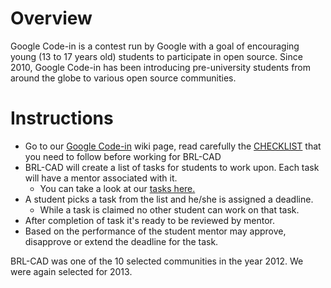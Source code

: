 # Overview

Google Code-in is a contest run by Google with a goal of encouraging
young (13 to 17 years old) students to participate in open source. Since
2010, Google Code-in has been introducing pre-university students from
around the globe to various open source communities.

# Instructions

-   Go to our [Google Code-in](Deuces.md) wiki page, read
    carefully the [CHECKLIST](Google_Code_In/Checklist.md) that
    you need to follow before working for BRL-CAD
-   BRL-CAD will create a list of tasks for students to work upon. Each
    task will have a mentor associated with it.
    -   You can take a look at our [tasks here.](Deuces.md)
-   A student picks a task from the list and he/she is assigned a
    deadline.
    -   While a task is claimed no other student can work on that task.
-   After completion of task it's ready to be reviewed by mentor.
-   Based on the performance of the student mentor may approve,
    disapprove or extend the deadline for the task.

BRL-CAD was one of the 10 selected communities in the year 2012. We were
again selected for 2013.
